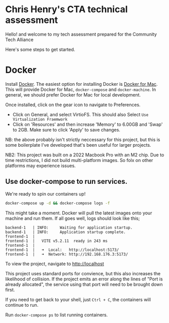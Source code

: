 # Chris Henry's CTA technical assessment

Hello! and welcome to my tech assessment prepared for the Community Tech Alliance

Here's some steps to get started.

# Docker

Install [Docker](https://www.docker.com/). The easiest option for installing Docker is [Docker for Mac](https://docs.docker.com/docker-for-mac/). This will provide Docker for Mac, `docker-compose` and `docker-machine`. In general, we should prefer Docker for Mac for local development.

Once installed, click on the gear icon to navigate to Preferences.

* Click on General, and select VirtioFS. This should also Select `Use Virtualization Fraemwork`
* Click on 'Resources' and then increase 'Memory' to 6.00GB and 'Swap' to 2GB. Make sure to click 'Apply' to save changes.

NB: the above probably isn't strictly neccessary for this project, but this is some boilerplate I've developed that's been useful for larger projects.

NB2: This project was built on a 2022 Macbook Pro with an M2 chip. Due to time restrictions, I did not build multi-platform images. So folx on other platforms may experience issues.

## Use docker-compose to run services.

We're ready to spin our containers up!

```bash
docker-compose up -d && docker-compose logs -f
```

This might take a moment. Docker will pull the latest images onto your machine and run them. If all goes well, logs should look like this;

```
backend-1   | INFO:     Waiting for application startup.
backend-1   | INFO:     Application startup complete.
frontend-1  |
frontend-1  |   VITE v5.2.11  ready in 243 ms
frontend-1  |
frontend-1  |   ➜  Local:   http://localhost:5173/
frontend-1  |   ➜  Network: http://192.168.176.3:5173/
```

To view the project, navigate to [http://localhost](http://localhost)

This project uses standard ports for convience, but this also increases the likelihood of collision. If the project emits an error along the lines of "Port is already allocated", the service using that port will need to be brought down first.

If you need to get back to your shell, just `Ctrl + C`, the containers will continue to run.

Run `docker-compose ps` to list running containers.
